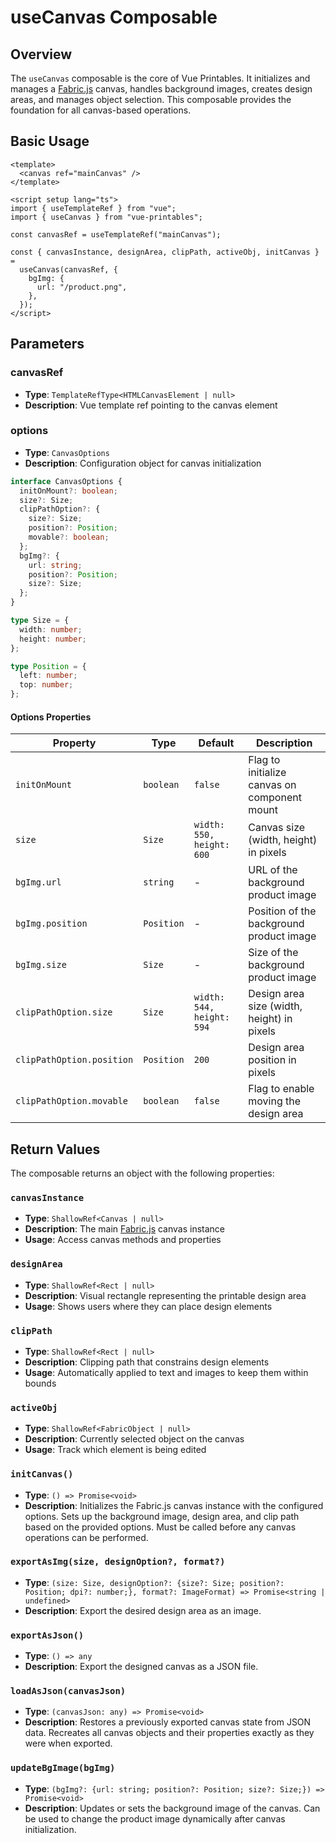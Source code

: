 # useCanvas Composable

## Overview

The `useCanvas` composable is the core of Vue Printables. It initializes and manages a [Fabric.js](https://fabricjs.com/) canvas, handles background images, creates design areas, and manages object selection. This composable provides the foundation for all canvas-based operations.

## Basic Usage

```vue
<template>
  <canvas ref="mainCanvas" />
</template>

<script setup lang="ts">
import { useTemplateRef } from "vue";
import { useCanvas } from "vue-printables";

const canvasRef = useTemplateRef("mainCanvas");

const { canvasInstance, designArea, clipPath, activeObj, initCanvas } =
  useCanvas(canvasRef, {
    bgImg: {
      url: "/product.png",
    },
  });
</script>
```

## Parameters

### canvasRef

- **Type**: `TemplateRefType<HTMLCanvasElement | null>`
- **Description**: Vue template ref pointing to the canvas element

### options

- **Type**: `CanvasOptions`
- **Description**: Configuration object for canvas initialization

```ts
interface CanvasOptions {
  initOnMount?: boolean;
  size?: Size;
  clipPathOption?: {
    size?: Size;
    position?: Position;
    movable?: boolean;
  };
  bgImg?: {
    url: string;
    position?: Position;
    size?: Size;
  };
}

type Size = {
  width: number;
  height: number;
};

type Position = {
  left: number;
  top: number;
};
```

#### Options Properties

| Property                  | Type       | Default                   | Description                                  |
| ------------------------- | ---------- | ------------------------- | -------------------------------------------- |
| `initOnMount`             | `boolean`  | `false`                   | Flag to initialize canvas on component mount |
| `size`                    | `Size`     | `width: 550, height: 600` | Canvas size (width, height) in pixels        |
| `bgImg.url`               | `string`   | -                         | URL of the background product image          |
| `bgImg.position`          | `Position` | -                         | Position of the background product image     |
| `bgImg.size`              | `Size`     | -                         | Size of the background product image         |
| `clipPathOption.size`     | `Size`     | `width: 544, height: 594` | Design area size (width, height) in pixels   |
| `clipPathOption.position` | `Position` | `200`                     | Design area position in pixels               |
| `clipPathOption.movable`  | `boolean`  | `false`                   | Flag to enable moving the design area        |

## Return Values

The composable returns an object with the following properties:

### `canvasInstance`

- **Type**: `ShallowRef<Canvas | null>`
- **Description**: The main [Fabric.js](https://fabricjs.com/) canvas instance
- **Usage**: Access canvas methods and properties

### `designArea`

- **Type**: `ShallowRef<Rect | null>`
- **Description**: Visual rectangle representing the printable design area
- **Usage**: Shows users where they can place design elements

### `clipPath`

- **Type**: `ShallowRef<Rect | null>`
- **Description**: Clipping path that constrains design elements
- **Usage**: Automatically applied to text and images to keep them within bounds

### `activeObj`

- **Type**: `ShallowRef<FabricObject | null>`
- **Description**: Currently selected object on the canvas
- **Usage**: Track which element is being edited

### `initCanvas()`

- **Type**: `() => Promise<void>`
- **Description**: Initializes the Fabric.js canvas instance with the configured options. Sets up the background image, design area, and clip path based on the provided options. Must be called before any canvas operations can be performed.

### `exportAsImg(size, designOption?, format?)`

- **Type**: `(size: Size, designOption?: {size?: Size; position?: Position; dpi?: number;}, format?: ImageFormat) => Promise<string | undefined>`
- **Description**: Export the desired design area as an image.

### `exportAsJson()`

- **Type**: `() => any`
- **Description**: Export the designed canvas as a JSON file.

### `loadAsJson(canvasJson)`

- **Type**: `(canvasJson: any) => Promise<void>`
- **Description**: Restores a previously exported canvas state from JSON data. Recreates all canvas objects and their properties exactly as they were when exported.

### `updateBgImage(bgImg)`

- **Type**: `(bgImg?: {url: string; position?: Position; size?: Size;}) => Promise<void>`
- **Description**: Updates or sets the background image of the canvas. Can be used to change the product image dynamically after canvas initialization.
